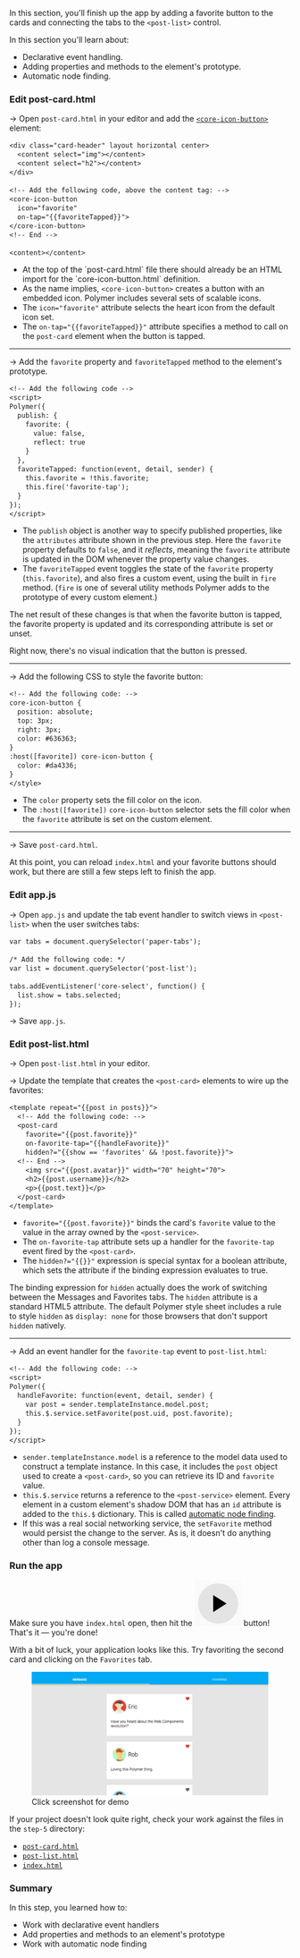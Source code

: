 <toc-element></toc-element>

In this section, you'll finish up the app by adding a favorite button to the cards and connecting the tabs to the `<post-list>` control.

In this section you'll learn about:

-   Declarative event handling.
-   Adding properties and methods to the element's prototype.
-   Automatic node finding.

### Edit post-card.html

&rarr; Open `post-card.html` in your editor and add the
<code><a href="/docs/elements/core-elements.html#core-icon-button">&lt;core-icon-button></a></code>
element:

```side-by-side
<div class="card-header" layout horizontal center>
  <content select="img"></content>
  <content select="h2"></content>
</div>

<!-- Add the following code, above the content tag: -->
<core-icon-button
  icon="favorite"
  on-tap="{{favoriteTapped}}">
</core-icon-button>
<!-- End -->

<content></content>
```

<ul class="side-by-side">
  <li>At the top of the `post-card.html` file there should already be an HTML import for the `core-icon-button.html` definition.</li>
  <li>As the name implies, <code>&lt;core-icon-button&gt;</code> creates a button with an
  embedded icon. Polymer includes several sets of
  scalable icons.</li>
  <li>The <code>icon="favorite"</code> attribute selects the heart icon from the
  default icon set.</li>
  <li>The <code>on-tap=</code><wbr><code>"{{favoriteTapped}}"</code> attribute specifies a method to call
  on the <code>post-card</code> element when the button is tapped.</li>
</ul>

<hr>

&rarr; Add the `favorite` property and `favoriteTapped` method to the element's   
prototype. 

```side-by-side
<!-- Add the following code -->
<script>
Polymer({
  publish: {
    favorite: {
      value: false,
      reflect: true
    }
  },
  favoriteTapped: function(event, detail, sender) {
    this.favorite = !this.favorite;
    this.fire('favorite-tap');
  }
});
</script>
```

<ul class="side-by-side">
  <li>The <code>publish</code> object is another way to specify published properties,
  like the <code>attributes</code> attribute shown in the previous step. Here the
  <code>favorite</code> property defaults to <code>false</code>, and it <em>reflects</em>, meaning
  the <code>favorite</code> attribute is updated in the DOM whenever the property value
  changes.</li>
  <li>The <code>favoriteTapped</code> event toggles the state of the <code>favorite</code>
  property (<code>this.favorite</code>), and also fires a custom event, using the
  built in <code>fire</code> method. (<code>fire</code> is one of several utility methods
  Polymer adds to the prototype of every custom element.)</li>
</ul>

The net result of these changes is that when the favorite button is 
tapped, the favorite property is updated and its corresponding attribute 
is set or unset.

Right now, there's no visual indication that the button is pressed.

<hr>

&rarr; Add the following CSS to style the favorite button:

```side-by-side
<!-- Add the following code: -->
core-icon-button {
  position: absolute;
  top: 3px;
  right: 3px;
  color: #636363;
}
:host([favorite]) core-icon-button {
  color: #da4336;
}
</style>
```

<ul class="side-by-side">
  <li>The <code>color</code> property sets the fill color on the icon.</li>
  <li>The <code>:host([favorite])</code> <code>core-icon-button</code> selector sets the
  fill color when the <code>favorite</code> attribute is set on the custom element.</li>
</ul>

<hr>

&rarr; Save `post-card.html`.
   
At this point, you can reload `index.html` and your favorite buttons should 
work, but there are still a few steps left to finish the app.

### Edit app.js

&rarr; Open `app.js` and update the tab event handler to switch views in 
`<post-list>` when the user switches tabs:

    var tabs = document.querySelector('paper-tabs');

    /* Add the following code: */
    var list = document.querySelector('post-list');

    tabs.addEventListener('core-select', function() {
      list.show = tabs.selected;
    });

&rarr; Save `app.js`.

### Edit post-list.html

&rarr; Open `post-list.html` in your editor.

&rarr; Update the template that creates the `<post-card>` elements to wire up the favorites:

```side-by-side
<template repeat="{{post in posts}}">
  <!-- Add the following code: -->
  <post-card
    favorite="{{post.favorite}}"
    on-favorite-tap="{{handleFavorite}}"
    hidden?="{{show == 'favorites' && !post.favorite}}">
  <!-- End -->
    <img src="{{post.avatar}}" width="70" height="70">
    <h2>{{post.username}}</h2>
    <p>{{post.text}}</p>
  </post-card>
</template>
```

<ul class="side-by-side">
  <li><code>favorite=<wbr>"{{post.favorite}}"</code> binds the 
  card's <code>favorite</code> value to the
  value in the array owned by the <code>&lt;post-service&gt;</code>.</li>
  <li>The <code>on-favorite-tap</code> attribute sets up a handler for the
  <code>favorite-tap</code> event fired by the <code>&lt;post-card&gt;</code>.</li>
  <li>The <code>hidden?=</code><wbr><code>"{{}}"</code> expression is special syntax for a boolean
  attribute, which sets the attribute if the binding expression
  evaluates to true. </li>
</ul>

The binding expression for `hidden` actually does the work of switching 
between the Messages and Favorites tabs. The `hidden` attribute is a 
standard HTML5 attribute. The default Polymer style sheet includes a rule to style `hidden` as `display: none` for those browsers that don't support `hidden` natively.

<hr>

&rarr; Add an event handler for the `favorite-tap` event to `post-list.html`:

```side-by-side
<!-- Add the following code: -->
<script>
Polymer({
  handleFavorite: function(event, detail, sender) {
    var post = sender.templateInstance.model.post;
    this.$.service.setFavorite(post.uid, post.favorite);
  }
});
</script>
```

<ul class="side-by-side">
  <li><code>sender<wbr>.templateInstance<wbr>.model</code> is a reference to the model data used
  to construct a template instance. In this case, it includes the <code>post</code>
  object used to create a <code>&lt;post-card&gt;</code>, so you can retrieve its ID and
  <code>favorite</code> value.</li>
  <li><code>this.$.service</code> returns a reference to the <code>&lt;post-service&gt;</code> element.
  Every element in a custom element's shadow DOM that has an <code>id</code>
  attribute is added to the <code>this.$</code> dictionary. This is called
  <a href="/docs/polymer/polymer.html#automatic-node-finding">automatic node finding</a>.</li>
  <li>If this was a real social networking service, the <code>setFavorite</code> method
  would persist the change to the server. As is, it doesn't do anything
  other than log a console message.</li>
</ul>

### Run the app

Make sure you have `index.html` open, then hit the <img src="img/runbutton.png" class="icon"> button! That's it &mdash; you're done!

With a bit of luck, your application looks like this. Try favoriting the second card and clicking on the `Favorites` tab.

<figure layout vertical center>
  <a href="//polymer-project.org/apps/polymer-tutorial/finished/" class="unquote-link">
    <img src="img/s5-app.png" alt="Finished tutorial">
  </a>
  <figcaption>
    Click screenshot for demo
  </figcaption>
</figure>

If your project doesn't look quite right, check your work against the files in the `step-5` directory:

-   [`post-card.html`](#)
-   [`post-list.html`](#)
-   [`index.html`](#)

### Summary

In this step, you learned how to:

- Work with declarative event handlers
- Add properties and methods to an element's prototype
- Work with automatic node finding
